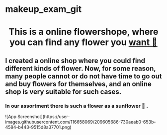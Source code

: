 # makeup_exam_git
<h1 align="center">This is a online flowershope, where you can find any flower you <a href=" target="_blank">want 🌺</a> 
  <h2>I created a online shop where you could find different kinds of flower. Now, for some reason, many people cannot or do not have time to go out and buy flowers for themselves, and an online shop is very suitable for such cases. </h2>
  <h3>In our assortment there is such a flower as a sunflower 🌻 .</h3>
  ![App Screenshot](https://user-images.githubusercontent.com/116658069/209605686-730aeab0-653b-4584-b443-9515d8a37701.png)


